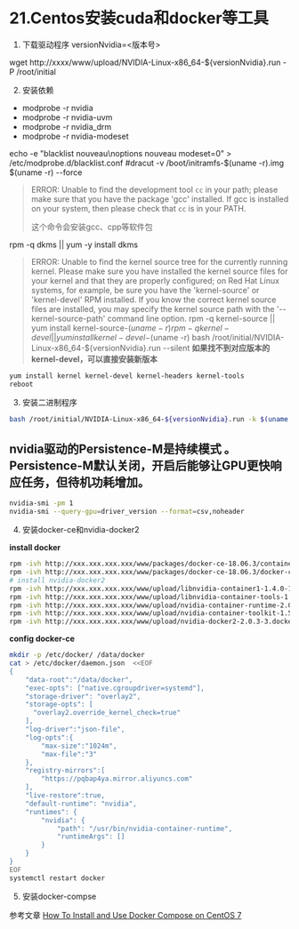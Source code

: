 # 21.Centos安装cuda和docker等工具

1. 下载驱动程序
versionNvidia=<版本号>

wget http://xxxx/www/upload/NVIDIA-Linux-x86_64-${versionNvidia}.run -P /root/initial

2. 安装依赖

- modprobe -r nvidia
- modprobe -r nvidia-uvm
- modprobe -r nvidia_drm
- modprobe -r nvidia-modeset
  
echo -e "blacklist nouveau\noptions nouveau modeset=0" > /etc/modprobe.d/blacklist.conf
#dracut -v /boot/initramfs-$(uname -r).img $(uname -r) --force
> ERROR: Unable to find the development tool `cc` in your path; please make sure that you have the package 'gcc' installed.  If gcc is installed on your system, then please check that `cc` is in your PATH.
> 
> 这个命令会安装gcc、cpp等软件包

rpm -q dkms || yum -y install dkms

> ERROR: Unable to find the kernel source tree for the currently running kernel.  Please make sure you have installed the kernel source files for your kernel and that they are properly configured; on Red Hat Linux systems, for example, be sure you have the 'kernel-source' or 'kernel-devel' RPM installed.  If you know the correct kernel source files are installed, you may specify the kernel source path with the '--kernel-source-path' command line option.
rpm -q kernel-source || yum install kernel-source-$(uname -r)
rpm -q kernel-devel || yum install kernel-devel-$(uname -r)
bash /root/initial/NVIDIA-Linux-x86_64-${versionNvidia}.run --silent
**如果找不到对应版本的kernel-devel，可以直接安装新版本** 
```bash
yum install kernel kernel-devel kernel-headers kernel-tools
reboot
```

3. 安装二进制程序
```bash
bash /root/initial/NVIDIA-Linux-x86_64-${versionNvidia}.run -k $(uname -r) --silent
```
## nvidia驱动的Persistence-M是持续模式 。Persistence-M默认关闭，开启后能够让GPU更快响应任务，但待机功耗增加。
```bash
nvidia-smi -pm 1
nvidia-smi --query-gpu=driver_version --format=csv,noheader
```

4. 安装docker-ce和nvidia-docker2

**install docker**
```bash
rpm -ivh http://xxx.xxx.xxx.xxx/www/packages/docker-ce-18.06.3/container-selinux-2.119.2-1.911c772.el7_8.noarch.rpm --nodeps &> /dev/null
rpm -ivh http://xxx.xxx.xxx.xxx/www/packages/docker-ce-18.06.3/docker-ce-18.06.3.ce-3.el7.x86_64.rpm  --nodeps &> /dev/null
# install nvidia-docker2
rpm -ivh http://xxx.xxx.xxx.xxx/www/upload/libnvidia-container1-1.4.0-1.x86_64.rpm --nodeps &> /dev/null
rpm -ivh http://xxx.xxx.xxx.xxx/www/upload/libnvidia-container-tools-1.4.0-1.x86_64.rpm --nodeps &> /dev/null
rpm -ivh http://xxx.xxx.xxx.xxx/www/upload/nvidia-container-runtime-2.0.0-3.docker18.06.3.x86_64.rpm --nodeps &> /dev/null
rpm -ivh http://xxx.xxx.xxx.xxx/www/upload/nvidia-container-toolkit-1.5.0-2.x86_64.rpm --nodeps &> /dev/null
rpm -ivh http://xxx.xxx.xxx.xxx/www/upload/nvidia-docker2-2.0.3-3.docker18.06.3.ce.noarch.rpm --nodeps &> /dev/null
```
**config docker-ce**
```bash
mkdir -p /etc/docker/ /data/docker
cat > /etc/docker/daemon.json  <<EOF
{
    "data-root":"/data/docker",
    "exec-opts": ["native.cgroupdriver=systemd"],
    "storage-driver": "overlay2",
    "storage-opts": [
      "overlay2.override_kernel_check=true"
    ],
    "log-driver":"json-file",
    "log-opts":{
        "max-size":"1024m",
        "max-file":"3"
    },
    "registry-mirrors":[
        "https://pqbap4ya.mirror.aliyuncs.com"
    ],
    "live-restore":true,
    "default-runtime": "nvidia",
    "runtimes": {
        "nvidia": {
            "path": "/usr/bin/nvidia-container-runtime",
            "runtimeArgs": []
        }
    }
}
EOF
systemctl restart docker

```

5. 安装docker-compse

参考文章 [How To Install and Use Docker Compose on CentOS 7](https://www.digitalocean.com/community/tutorials/how-to-install-and-use-docker-compose-on-centos-7)


<br><br>
<Vssue :title="$title" />